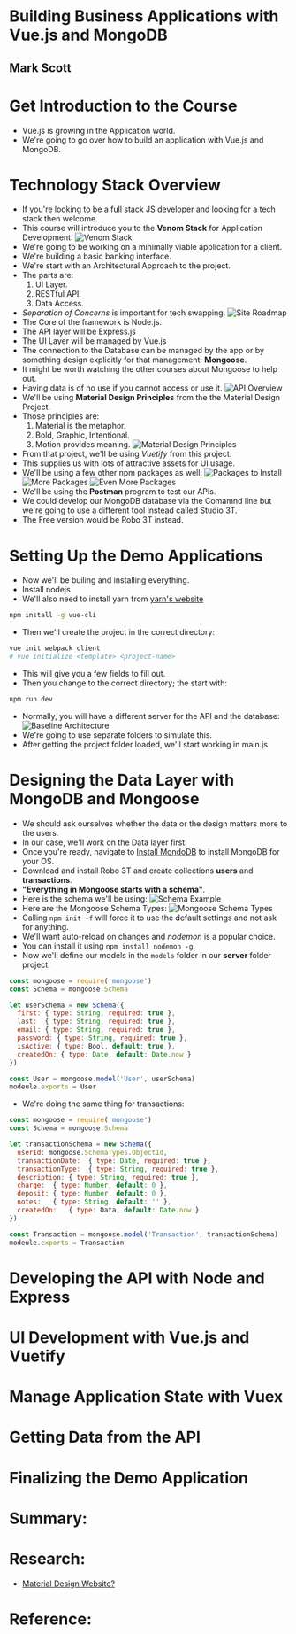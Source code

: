 # Building Business Applications with Vue.js and MongoDB
## Mark Scott

# Get Introduction to the Course
- Vue.js is growing in the Application world.
- We're going to go over how to build an application with Vue.js and MongoDB.


# Technology Stack Overview
- If you're looking to be a full stack JS developer and looking for a tech stack then welcome.
- This course will introduce you to the **Venom Stack** for Application Development.
![Venom Stack](images/venom-stack.png)
- We're going to be working on a minimally viable application for a client.
- We're building a basic banking interface.
- We're start with an Architectural Approach to the project.
- The parts are:
  1. UI Layer.
  2. RESTful API.
  3. Data Access.
- *Separation of Concerns* is important for tech swapping.
![Site Roadmap](images/site-roadmap.png)
- The Core of the framework is Node.js.
- The API layer will be Express.js
- The UI Layer will be managed by Vue.js
- The connection to the Database can be managed by the app or by something design explicitly for that management: **Mongoose**.
- It might be worth watching the other courses about Mongoose to help out.
- Having data is of no use if you cannot access or use it.
![API Overview](images/api-overview.png)
- We'll be using **Material Design Principles** from the the Material Design Project.
- Those principles are:
  1. Material is the metaphor.
  2. Bold, Graphic, Intentional.
  3. Motion provides meaning.
![ Material Design Principles](images/material-principles.png)
- From that project, we'll be using *Vuetify* from this project.
- This supplies us with lots of attractive assets for UI usage.
- We'll be using a few other npm packages as well:
![Packages to Install](images/packages-to-install.png)
![More Packages](images/more-packages.png)
![Even More Packages](images/even-more-packages.png)
- We'll be using the **Postman** program to test our APIs.
- We could develop our MongoDB database via the Comamnd line but we're going to use a different tool instead called Studio 3T.
- The Free version would be Robo 3T instead.


# Setting Up the Demo Applications
- Now we'll be builing and installing everything.
- Install nodejs
- We'll also need to install yarn from [yarn's website](yarnpkg.com)
```bash
npm install -g vue-cli
```
- Then we'll create the project in the correct directory:
```bash
vue init webpack client
# vue initialize <template> <project-name>
```
- This will give you a few fields to fill out.
- Then you change to the correct directory; the start with:
```bash
npm run dev
```
- Normally, you will have a different server for the API and the database:
![Baseline Architecture](images/base-arch.png)
- We're going to use separate folders to simulate this.
- After getting the project folder loaded, we'll start working in main.js


# Designing the Data Layer with MongoDB and Mongoose
- We should ask ourselves whether the data or the design matters more to the users.
- In our case, we'll work on the Data layer first.
- Once you're ready, navigate to [Install MondoDB](docs.mongodb.com/manual/installation/) to install MongoDB for your OS.
- Download and install Robo 3T and create collections **users** and **transactions**.
- **"Everything in Mongoose starts with a schema"**.
- Here is the schema we'll be using:
![Schema Example](images/schema-example.png)
- Here are the Mongoose Schema Types:
![Mongoose Schema Types](images/mongoose-schema-types.png)
- Calling `npm init -f` will force it to use the default settings and not ask for anything.
- We'll want auto-reload on changes and *nodemon* is a popular choice.
- You can install it using `npm install nodemon -g`.
- Now we'll define our models in the `models` folder in our **server** folder project.
```js
const mongoose = require('mongoose')
const Schema = mongoose.Schema

let userSchema = new Schema({
  first: { type: String, required: true },
  last:  { type: String, required: true },
  email: { type: String, required: true },
  password: { type: String, required: true },
  isActive: { type: Bool, default: true },
  createdOn: { type: Date, default: Date.now }
})

const User = mongoose.model('User', userSchema)
modeule.exports = User
```
- We're doing the same thing for transactions:
```js
const mongoose = require('mongoose')
const Schema = mongoose.Schema

let transactionSchema = new Schema({
  userId: mongoose.SchemaTypes.ObjectId,
  transactionDate:  { type: Date, required: true },
  transactionType:  { type: String, required: true },
  description: { type: String, required: true },
  charge:  { type: Number, default: 0 },
  deposit: { type: Number, default: 0 },
  notes:   { type: String, default: '' },
  createdOn:   { type: Data, default: Date.now },
})

const Transaction = mongoose.model('Transaction', transactionSchema)
modeule.exports = Transaction
```


# Developing the API with Node and Express

# UI Development with Vue.js and Vuetify

# Manage Application State with Vuex

# Getting Data from the API

# Finalizing the Demo Application

# Summary:

# Research:
- [Material Design Website?](materials.io)

# Reference:
